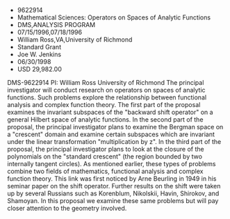 
* 9622914
* Mathematical Sciences: Operators on Spaces of Analytic Functions
* DMS,ANALYSIS PROGRAM
* 07/15/1996,07/18/1996
* William Ross,VA,University of Richmond
* Standard Grant
* Joe W. Jenkins
* 06/30/1998
* USD 29,982.00

DMS-9622914 PI: William Ross University of Richmond The principal investigator
will conduct research on operators on spaces of analytic functions. Such
problems explore the relationship between functional analysis and complex
function theory. The first part of the proposal examines the invariant subspaces
of the "backward shift operator" on a general Hilbert space of analytic
functions. In the second part of the proposal, the principal investigator plans
to examine the Bergman space on a "crescent" domain and examine certain
subspaces which are invariant under the linear transformation "multiplication by
z". In the third part of the proposal, the principal investigator plans to look
at the closure of the polynomials on the "standard crescent" (the region bounded
by two internally tangent circles). As mentioned earlier, these types of
problems combine two fields of mathematics, functional analysis and complex
function theory. This link was first noticed by Arne Beurling in 1949 in his
seminar paper on the shift operator. Further results on the shift were taken up
by several Russians such as Korenblum, Nikolskii, Havin, Shirokov, and Shamoyan.
In this proposal we examine these same problems but will pay closer attention to
the geometry involved.
